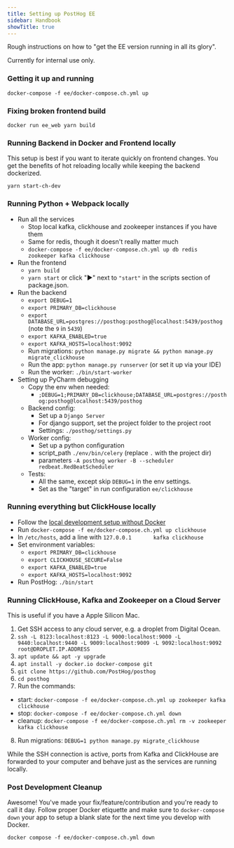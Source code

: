 ```yaml
---
title: Setting up PostHog EE
sidebar: Handbook
showTitle: true
---
```


Rough instructions on how to "get the EE version running in all its glory".

Currently for internal use only.

### Getting it up and running
`docker-compose -f ee/docker-compose.ch.yml up`

### Fixing broken frontend build
`docker run ee_web yarn build`

### Running Backend in Docker and Frontend locally

This setup is best if you want to iterate quickly on frontend changes. You get the benefits of hot reloading locally while keeping the backend dockerized.

`yarn start-ch-dev`

### Running Python + Webpack locally
- Run all the services
  - Stop local kafka, clickhouse and zookeeper instances if you have them
  - Same for redis, though it doesn't really matter much
  - `docker-compose -f ee/docker-compose.ch.yml up db redis zookeeper kafka clickhouse`
- Run the frontend
  - `yarn build`
  - `yarn start` or click "▶️" next to `"start"` in the scripts section of package.json.
- Run the backend
  - `export DEBUG=1`
  - `export PRIMARY_DB=clickhouse`
  - `export DATABASE_URL=postgres://posthog:posthog@localhost:5439/posthog` (note the `9` in `5439`)
  - `export KAFKA_ENABLED=true`
  - `export KAFKA_HOSTS=localhost:9092`
  - Run migrations: `python manage.py migrate && python manage.py migrate_clickhouse`
  - Run the app: `python manage.py runserver` (or set it up via your IDE)
  - Run the worker: `./bin/start-worker`
- Setting up PyCharm debugging
  - Copy the env when needed:
      - `;DEBUG=1;PRIMARY_DB=clickhouse;DATABASE_URL=postgres://posthog:posthog@localhost:5439/posthog`
  - Backend config:
      - Set up a `Django Server`
      - For django support, set the project folder to the project root
      - Settings: `./posthog/settings.py`
  - Worker config:
      - Set up a python configuration
      - script_path `./env/bin/celery` (replace `.` with the project dir)
      - parameters `-A posthog worker -B --scheduler redbeat.RedBeatScheduler`
  - Tests:
      - All the same, except skip `DEBUG=1` in the env settings.
      - Set as the "target" in run configuration `ee/clickhouse`

### Running everything but ClickHouse locally
- Follow the [local development setup without Docker](/docs/developing-locally)
- Run `docker-compose -f ee/docker-compose.ch.yml up clickhouse`
- In `/etc/hosts`, add a line with `127.0.0.1       kafka clickhouse`
- Set environment variables:
  - `export PRIMARY_DB=clickhouse`
  - `export CLICKHOUSE_SECURE=False`
  - `export KAFKA_ENABLED=true`
  - `export KAFKA_HOSTS=localhost:9092`
- Run PostHog: `./bin/start`

### Running ClickHouse, Kafka and Zookeeper on a Cloud Server

This is useful if you have a Apple Silicon Mac.

1. Get SSH access to any cloud server, e.g. a droplet from Digital Ocean.
2. `ssh -L 8123:localhost:8123 -L 9000:localhost:9000 -L 9440:localhost:9440 -L 9009:localhost:9009 -L 9092:localhost:9092 root@DROPLET.IP.ADDRESS`
3. `apt update && apt -y upgrade`
4. `apt install -y docker.io docker-compose git`
5. `git clone https://github.com/PostHog/posthog`
6. `cd posthog`
7. Run the commands:
  - start: `docker-compose -f ee/docker-compose.ch.yml up zookeeper kafka clickhouse`
  - stop: `docker-compose -f ee/docker-compose.ch.yml down`
  - cleanup: `docker-compose -f ee/docker-compose.ch.yml rm -v zookeeper kafka clickhouse`
8. Run migrations: `DEBUG=1 python manage.py migrate_clickhouse`

While the SSH connection is active, ports from Kafka and ClickHouse are forwarded to your computer and behave just as the services are running locally.

### Post Development Cleanup

Awesome! You've made your fix/feature/contribution and you're ready to call it day. Follow proper Docker etiquette and make sure to `docker-compose down` your app to setup a blank slate for the next time you develop with Docker.

`docker compose -f ee/docker-compose.ch.yml down`
